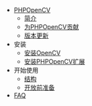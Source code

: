 * [PHPOpenCV](README.md)
  * [简介](intro/README.md)
  * [为PHPOpenCV贡献](intro/contributing.md)
  * [版本更新](intro/releases.md)
* 安装
  * [安装OpenCV](getting_started/install_opencv.md)
  * [安装PHPOpenCV扩展](getting_started/install_phpopencv.md)
* 开始使用 
  * [结构](getting_started/structure.md)
  * [开放前准备](getting_started/dev_prepare.md)
* [FAQ](faq/FAQ.md)
